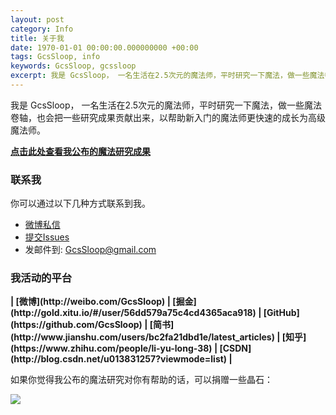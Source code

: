 ```yaml
---
layout: post
category: Info
title: 关于我
date: 1970-01-01 00:00:00.000000000 +00:00
tags: GcsSloop, info
keywords: GcsSloop, gcssloop
excerpt: 我是 GcsSloop， 一名生活在2.5次元的魔法师，平时研究一下魔法，做一些魔法卷轴，也会把一些研究成果贡献出来，以帮助新入门的魔法师更快速的成长为高级魔法师。点击此处查看我公布的魔法研究成果。
---
```


我是 GcsSloop， 一名生活在2.5次元的魔法师，平时研究一下魔法，做一些魔法卷轴，也会把一些研究成果贡献出来，以帮助新入门的魔法师更快速的成长为高级魔法师。

**[点击此处查看我公布的魔法研究成果](http://www.gcssloop.com/#blog)**



### 联系我

你可以通过以下几种方式联系到我。

* [微博私信](http://weibo.com/GcsSloop)
* [提交Issues](https://github.com/GcsSloop/AndroidNote/issues)
* 发邮件到: GcsSloop@gmail.com

### 我活动的平台

<strong>
| [微博](http://weibo.com/GcsSloop)
| [掘金](http://gold.xitu.io/#/user/56dd579a75c4cd4365aca918)
| [GitHub](https://github.com/GcsSloop)
| [简书](http://www.jianshu.com/users/bc2fa21dbd1e/latest_articles)
| [知乎](https://www.zhihu.com/people/li-yu-long-38)
| [CSDN](http://blog.csdn.net/u013831257?viewmode=list)
| 
</strong>



如果你觉得我公布的魔法研究对你有帮助的话，可以捐赠一些晶石：

[![](http://ww4.sinaimg.cn/large/005Xtdi2jw1f72pfdbrh5j305k01vt8m.jpg)](http://www.gcssloop.com/1970/01/contribute/)